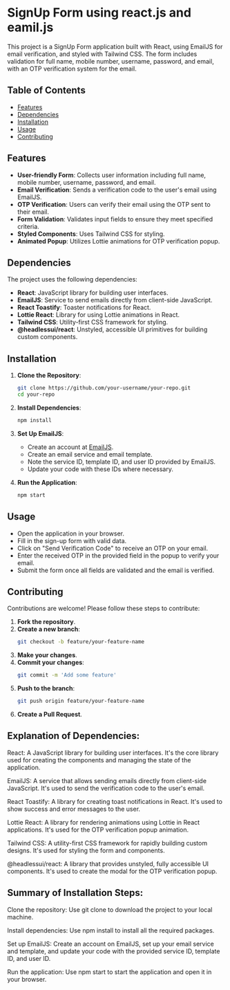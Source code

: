 # SignUp Form using react.js and eamil.js

This project is a SignUp Form application built with React, using EmailJS for email verification, and styled with Tailwind CSS. The form includes validation for full name, mobile number, username, password, and email, with an OTP verification system for the email.

## Table of Contents

- [Features](#features)
- [Dependencies](#dependencies)
- [Installation](#installation)
- [Usage](#usage)
- [Contributing](#contributing)

## Features

- **User-friendly Form**: Collects user information including full name, mobile number, username, password, and email.
- **Email Verification**: Sends a verification code to the user's email using EmailJS.
- **OTP Verification**: Users can verify their email using the OTP sent to their email.
- **Form Validation**: Validates input fields to ensure they meet specified criteria.
- **Styled Components**: Uses Tailwind CSS for styling.
- **Animated Popup**: Utilizes Lottie animations for OTP verification popup.

## Dependencies

The project uses the following dependencies:

- **React**: JavaScript library for building user interfaces.
- **EmailJS**: Service to send emails directly from client-side JavaScript.
- **React Toastify**: Toaster notifications for React.
- **Lottie React**: Library for using Lottie animations in React.
- **Tailwind CSS**: Utility-first CSS framework for styling.
- **@headlessui/react**: Unstyled, accessible UI primitives for building custom components.

## Installation

1. **Clone the Repository**:
    ```sh
    git clone https://github.com/your-username/your-repo.git
    cd your-repo
    ```

2. **Install Dependencies**:
    ```sh
    npm install
    ```

3. **Set Up EmailJS**:
    - Create an account at [EmailJS](https://www.emailjs.com/).
    - Create an email service and email template.
    - Note the service ID, template ID, and user ID provided by EmailJS.
    - Update your code with these IDs where necessary.

4. **Run the Application**:
    ```sh
    npm start
    ```

## Usage

- Open the application in your browser.
- Fill in the sign-up form with valid data.
- Click on "Send Verification Code" to receive an OTP on your email.
- Enter the received OTP in the provided field in the popup to verify your email.
- Submit the form once all fields are validated and the email is verified.

## Contributing

Contributions are welcome! Please follow these steps to contribute:

1. **Fork the repository**.
2. **Create a new branch**:
    ```sh
    git checkout -b feature/your-feature-name
    ```
3. **Make your changes**.
4. **Commit your changes**:
    ```sh
    git commit -m 'Add some feature'
    ```
5. **Push to the branch**:
    ```sh
    git push origin feature/your-feature-name
    ```
6. **Create a Pull Request**.

## Explanation of Dependencies:

React: A JavaScript library for building user interfaces. It's the core library used for creating the components and managing the state of the application.

EmailJS: A service that allows sending emails directly from client-side JavaScript. It's used to send the verification code to the user's email.

React Toastify: A library for creating toast notifications in React. It's used to show success and error messages to the user.

Lottie React: A library for rendering animations using Lottie in React applications. It's used for the OTP verification popup animation.

Tailwind CSS: A utility-first CSS framework for rapidly building custom designs. It's used for styling the form and components.

@headlessui/react: A library that provides unstyled, fully accessible UI components. It's used to create the modal for the OTP verification popup.

## Summary of Installation Steps:

Clone the repository: Use git clone to download the project to your local machine.

Install dependencies: Use npm install to install all the required packages.

Set up EmailJS: Create an account on EmailJS, set up your email service and template, and update your code with the provided service ID, template ID, and user ID.

Run the application: Use npm start to start the application and open it in your browser.
